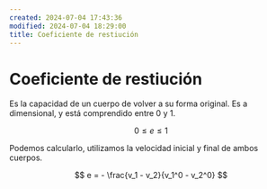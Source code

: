 ```yaml
---
created: 2024-07-04 17:43:36
modified: 2024-07-04 18:29:00
title: Coeficiente de restiución
---
```


# Coeficiente de restiución

Es la capacidad de un cuerpo de volver a su forma original. Es a dimensional, y está comprendido entre $0$ y $1$.

$$
0 \leq e \leq 1
$$

Podemos calcularlo, utilizamos la velocidad inicial y final de ambos cuerpos.

$$
e = - \frac{v_1 - v_2}{v_1^0 - v_2^0}
$$

